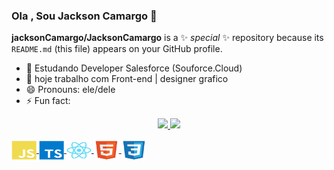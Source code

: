 ### Ola , Sou Jackson Camargo 👋


**jacksonCamargo/JacksonCamargo** is a ✨ _special_ ✨ repository because its `README.md` (this file) appears on your GitHub profile.



- 🌱 Estudando Developer Salesforce (Souforce.Cloud)
- 🔭 hoje trabalho com Front-end | designer grafico
- 😄 Pronouns: ele/dele
- ⚡ Fun fact: 


<div align="center">
  <a href="https://github.com/jacksonCamargo">
  <img height="180em" src="https://github-readme-stats.vercel.app/api?username=jacksonCamargo&show_icons=true&theme=dracula&include_all_commits=true&count_private=true"/>
  <img height="180em" src="https://github-readme-stats.vercel.app/api/top-langs/?username=jacksonCamargo&layout=compact&langs_count=7&theme=dracula"/>
</div>

<div style="display: inline_block"><br>
  <img align="center" alt="Js" height="30" width="40" src="https://raw.githubusercontent.com/devicons/devicon/master/icons/javascript/javascript-plain.svg">
  <img align="center" alt="Ts" height="30" width="40" src="https://raw.githubusercontent.com/devicons/devicon/master/icons/typescript/typescript-plain.svg">
  <img align="center" alt="React" height="30" width="40" src="https://raw.githubusercontent.com/devicons/devicon/master/icons/react/react-original.svg">
  <img align="center" alt="HTML" height="30" width="40" src="https://raw.githubusercontent.com/devicons/devicon/master/icons/html5/html5-original.svg">
  <img align="center" alt="CSS" height="30" width="40" src="https://raw.githubusercontent.com/devicons/devicon/master/icons/css3/css3-original.svg">
<!--   <img align="center" alt="Csharp" height="30" width="40" src="https://raw.githubusercontent.com/devicons/devicon/master/icons/csharp/csharp-original.svg">  
 -->
</div>

